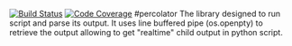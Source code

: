 [![Build Status](https://scrutinizer-ci.com/g/vasili-v/percolator/badges/build.png?b=master)](https://scrutinizer-ci.com/g/vasili-v/percolator/build-status/master) [![Code Coverage](https://scrutinizer-ci.com/g/vasili-v/percolator/badges/coverage.png?b=master)](https://scrutinizer-ci.com/g/vasili-v/percolator/?branch=master)
#percolator
The library designed to run script and parse its output. It uses line buffered
pipe (os.openpty) to retrieve the output allowing to get "realtime" child
output in python script.
